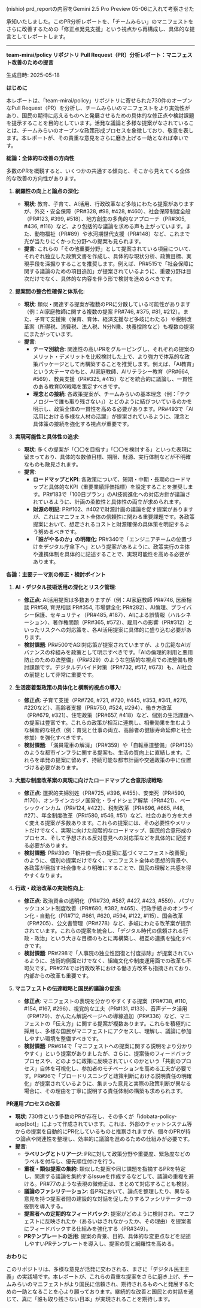 (nishio) prd_reportの内容をGemini 2.5 Pro Preview 05-06に入れて考察させた

承知いたしました。このPR分析レポートを、「チームみらい」のマニフェストをさらに改善するための「修正点発見支援」という視点から再構成し、具体的な提言としてレポートします。

---

**team-mirai/policy リポジトリ Pull Request（PR）分析レポート：マニフェスト改善のための提言**

生成日時: 2025-05-18

**はじめに**

本レポートは、「team-mirai/policy」リポジトリに寄せられた730件のオープンなPull Request（PR）を分析し、チームみらいのマニフェストをより実効性があり、国民の期待に応えるものへと発展させるための具体的な修正点や検討課題を提示することを目的としています。活発な議論と多様な提案がなされていることは、チームみらいのオープンな政策形成プロセスを象徴しており、敬意を表します。本レポートが、その貴重な意見をさらに磨き上げる一助となれば幸いです。

**総論：全体的な改善の方向性**

多数のPRを概観すると、いくつかの共通する傾向と、そこから見えてくる全体的な改善の方向性があります。

1.  **網羅性の向上と論点の深化**:
    *   **現状**: 教育、子育て、AI活用、行政改革など多岐にわたる提案がありますが、外交・安全保障（PR#328, #98, #428, #460）、社会保障制度全般（PR#123, #399, #518）、地方創生の多角的なアプローチ（PR#305, #436, #116）など、より包括的な議論を求める声も上がっています。また、動物福祉（PR#89）や氷河期世代支援（PR#148）など、これまで光が当たりにくかった分野への提案も見られます。
    *   **提言**: これらの「その他重要分野」として提案されている項目について、それぞれ独立した政策文書を作成し、具体的な現状分析、政策目標、実現手段を深掘りすることを推奨します。例えば、PR#515で「社会保障に関する議論のための項目追加」が提案されているように、重要分野は目次だけでなく、具体的な内容を伴う形で検討を進めるべきです。

2.  **提案間の整合性確保と体系化**:
    *   **現状**: 類似・関連する提案が複数のPRに分散している可能性があります（例：AI家庭教師に関する複数の提案 PR#746, #375, #81, #212）。また、子育て支援策（保育、育休、経済支援など多岐にわたる）や税制改革案（所得税、消費税、法人税、N分N乗、扶養控除など）も複数の提案にまたがっています。
    *   **提言**:
        *   **テーマ別統合**: 関連性の高いPRをグルーピングし、それぞれの提案のメリット・デメリットを比較検討した上で、より強力で体系的な政策パッケージとして再構築することを推奨します。例えば、「AI教育」という大テーマのもと、AI家庭教師、AIリテラシー教育（PR#664, #569）、教員支援（PR#325, #415）などを統合的に議論し、一貫性のある教育DX戦略を策定すべきです。
        *   **理念との接続**: 各政策提案が、チームみらいの基本理念（例：「テクノロジーで誰も取り残さない」）とどのように結びついているのかを明示し、政策全体の一貫性を高める必要があります。PR#493で「AI活用における多様な人材の活躍」が提案されているように、理念と具体策の接続を強化する視点が重要です。

3.  **実現可能性と具体性の追求**:
    *   **現状**: 多くの提案が「〇〇を目指す」「〇〇を検討する」といった表現に留まっており、具体的な数値目標、期限、財源、実行体制などが不明確なものも散見されます。
    *   **提言**:
        *   **ロードマップとKPI**: 各政策について、短期・中期・長期のロードマップと具体的なKPI（重要業績評価指標）を設定することを推奨します。PR#183で「100日プラン」のAI技術進化への対応方針が議論されているように、計画の柔軟性と具体性の両立が求められます。
        *   **財源の明記**: PR#102、#402で財源計画の議論を促す提案がありますが、これはマニフェスト全体の信頼性に関わる重要課題です。各政策提案において、想定されるコストと財源確保の具体策を明記するよう努めるべきです。
        *   **「誰がやるのか」の明確化**: PR#340で「エンジニアチームの位置づけをデジタル庁傘下へ」という提案があるように、政策実行の主体や連携体制を具体的に記述することで、実現可能性を高める必要があります。

**各論：主要テーマ別の修正・検討ポイント**

1.  **AI・デジタル技術活用の深化とリスク管理**:
    *   **修正点**: AI活用提案は多数ありますが（例：AI家庭教師 PR#746, 医療相談 PR#58, 育児相談 PR#354, 市場健全化 PR#282）、AI倫理、プライバシー保護、セキュリティ（PR#485, #187）、AIによる誤情報（ハルシネーション）、著作権問題（PR#365, #572）、雇用への影響（PR#312）といったリスクへの対応策を、各AI活用提案に具体的に盛り込む必要があります。
    *   **検討課題**: PR#500でAGI対応策が提案されていますが、より広範なAIガバナンスの枠組みを政策として明示すべきです。「AIの倫理的利用と悪用防止のための法整備」（PR#329）のような包括的な視点での法整備も検討課題です。デジタルデバイド対策（PR#732, #517, #673）も、AI社会の前提として非常に重要です。

2.  **生活密着型政策の具体化と横断的視点の導入**:
    *   **修正点**: 子育て支援（PR#726, #721, #720, #445, #353, #341, #276, #220など）、高齢者支援（PR#750, #524, #294）、働き方改革（PR#679, #321）、住宅政策（PR#657, #418）など、個別の生活課題への提案は豊富です。これらの政策が相互に連携し、相乗効果を生むような横断的な視点（例：育児と仕事の両立、高齢者の健康寿命延伸と社会参加）を強化すべきです。
    *   **検討課題**: 「満員電車の解消」（PR#359）や「自転車道整備」（PR#135）のような都市インフラに関する提案も、生活の質向上に直結します。これらを単発の提案に留めず、持続可能な都市計画や交通政策の中に位置づける必要があります。

3.  **大胆な制度改革案の実現に向けたロードマップと合意形成戦略**:
    *   **修正点**: 選択的夫婦別姓（PR#725, #396, #455）、安楽死（PR#590, #170）、オンラインカジノ国営化・ライドシェア解禁（PR#421）、ベーシックインカム（PR#124, #422）、税制改革（PR#696, #665, #48, #27）、年金制度改革（PR#580, #546, #51）など、社会のあり方を大きく変える提案が多数あります。これらの提案には、その必要性やメリットだけでなく、実現に向けた段階的なロードマップ、国民的合意形成のプロセス、そして予想される反対意見への対応策などを具体的に記述する必要があります。
    *   **検討課題**: PR#39の「新井俊一氏の提案に基づくマニフェスト改善案」のように、個別の提案だけでなく、マニフェスト全体の思想的背景や、各政策が目指す社会像をより明確にすることで、国民の理解と共感を得やすくなります。

4.  **行政・政治改革の実効性向上**:
    *   **修正点**: 政治資金の透明化（PR#739, #587, #427, #423, #559）、パブリックコメント制度改善（PR#680, #382, #465）、行政手続きのオンライン化・自動化（PR#712, #661, #620, #594, #122, #115）、国会改革（PR#205）、公文書管理（PR#278）など、多岐にわたる改革案が提示されています。これらの提案を統合し、「デジタル時代の信頼される行政・政治」という大きな目標のもとに再構築し、相互の連携を強化すべきです。
    *   **検討課題**: PR#298で「人事院の独立性回復と忖度排除」が提案されているように、技術的側面だけでなく、組織文化や制度運用面での改革も不可欠です。PR#274では行政改革における働き方改革も指摘されており、内部からの改革も重要です。

5.  **マニフェストの伝達戦略と国民的議論の促進**:
    *   **修正点**: マニフェストの表現を分かりやすくする提案（PR#738, #110, #154, #167, #296）、視覚的な工夫（PR#131, #133）、音声データ活用（PR#179）、かんたん解説ページへの導線追加（PR#336）など、マニフェストの「伝え方」に関する提案が複数あります。これらを積極的に採用し、多様な国民がマニフェストにアクセスし、理解し、議論に参加しやすい環境を整備すべきです。
    *   **検討課題**: PR#614で「マニフェストへの提案に関する説明をより分かりやすく」という提案がありましたが、さらに、提案後のフィードバックプロセスや、どのように政策に反映されていくのかという「共創のプロセス」自体を可視化し、参加者のモチベーションを高める工夫が必要です。PR#96で「ブロードリスニングと政策判断における説明責任の明確化」が提案されているように、集まった意見と実際の政策判断が異なる場合に、その理由を丁寧に説明する責任体制の構築も求められます。

**PR運用プロセスの改善**

*   **現状**: 730件という多数のPRが存在し、その多くが「idobata-policy-app[bot]」によって作成されています。これは、外部のチャットシステム等からの提案を自動的にPR化しているものと推察されますが、個々のPRが持つ論点や関連性を整理し、効率的に議論を進めるための仕組みが必要です。
*   **提言**:
    *   **ラベリングとトリアージ**: PRに対して政策分野や重要度、緊急度などのラベルを付与し、優先順位付けを行う。
    *   **重複・類似提案の集約**: 類似した提案や同じ課題を指摘するPRを特定し、関連する議論を集約するIssueを作成するなどして、議論の重複を避ける。PR#77のような表現の微修正は、まとめて対応することも検討。
    *   **議論のファシリテーション**: 各PRにおいて、論点を整理したり、異なる意見を持つ提案者間の建設的な対話を促したりするファシリテーターの役割を導入する。
    *   **提案者への定期的なフィードバック**: 提案がどのように検討され、マニフェストに反映されたか（あるいはされなかったか、その理由）を提案者にフィードバックする仕組みを強化する（PR#349）。
    *   **PRテンプレートの活用**: 提案の背景、目的、具体的な変更点などを記述しやすいPRテンプレートを導入し、提案の質と網羅性を高める。

**おわりに**

このリポジトリは、多様な意見が活発に交わされる、まさに「デジタル民主主義」の実践場です。本レポートが、これらの貴重な提案をさらに磨き上げ、チームみらいのマニフェストがより国民に信頼され、期待されるものへと発展するための一助となることを心より願っております。継続的な改善と国民との対話を通じて、真に「誰も取り残さない日本」が実現されることを期待します。